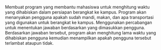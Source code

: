 Membuat program yang membantu mahasiswa untuk menghitung waktu yang dihabiskan dalam persiapan berangkat ke kampus. Program akan menanyakan pengguna apakah sudah mandi, makan, dan apa transportasi yang digunakan untuk berangkat ke kampus. Menggunakan percabangan untuk menentukan jawaban berdasarkan yang dimasukkan pengguna. Berdasarkan jawaban tersebut, program akan menghitung lama waktu yang dihabiskan pengguna kemudian menampilkan apakah pengguna tersebut terlambat ataupun tidak.